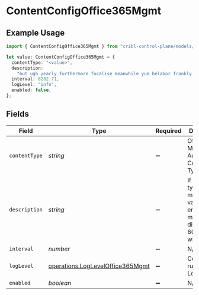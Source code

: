 # ContentConfigOffice365Mgmt

## Example Usage

```typescript
import { ContentConfigOffice365Mgmt } from "cribl-control-plane/models/operations";

let value: ContentConfigOffice365Mgmt = {
  contentType: "<value>",
  description:
    "but ugh yearly furthermore focalise meanwhile yum belabor frankly because",
  interval: 8282.71,
  logLevel: "info",
  enabled: false,
};
```

## Fields

| Field                                                                                       | Type                                                                                        | Required                                                                                    | Description                                                                                 |
| ------------------------------------------------------------------------------------------- | ------------------------------------------------------------------------------------------- | ------------------------------------------------------------------------------------------- | ------------------------------------------------------------------------------------------- |
| `contentType`                                                                               | *string*                                                                                    | :heavy_minus_sign:                                                                          | Office 365 Management Activity API Content Type                                             |
| `description`                                                                               | *string*                                                                                    | :heavy_minus_sign:                                                                          | If interval type is minutes the value entered must evenly divisible by 60 or save will fail |
| `interval`                                                                                  | *number*                                                                                    | :heavy_minus_sign:                                                                          | N/A                                                                                         |
| `logLevel`                                                                                  | [operations.LogLevelOffice365Mgmt](../../models/operations/logleveloffice365mgmt.md)        | :heavy_minus_sign:                                                                          | Collector runtime Log Level                                                                 |
| `enabled`                                                                                   | *boolean*                                                                                   | :heavy_minus_sign:                                                                          | N/A                                                                                         |